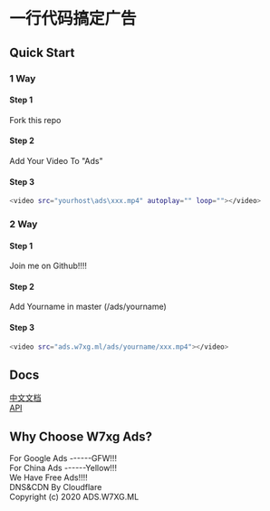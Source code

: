# 一行代码搞定广告
## Quick Start
### 1 Way
#### Step 1
Fork this repo
#### Step 2
Add Your Video To "Ads"
#### Step 3
``` bash
<video src="yourhost\ads\xxx.mp4" autoplay="" loop=""></video>
```
### 2 Way
#### Step 1
Join me on Github!!!!
#### Step 2
Add Yourname in master (/ads/yourname)
#### Step 3
``` bash
<video src="ads.w7xg.ml/ads/yourname/xxx.mp4"></video>
```
## Docs
[中文文档](https://github.com/w7xg/Ads)<br/>
[API]()<br/>
## Why Choose W7xg Ads?
For Google Ads ------GFW!!!<br/>
For China Ads ------Yellow!!!<br/>
We Have Free Ads!!!!<br/>
DNS&CDN By Cloudflare<br/>
Copyright (c) 2020 ADS.W7XG.ML
